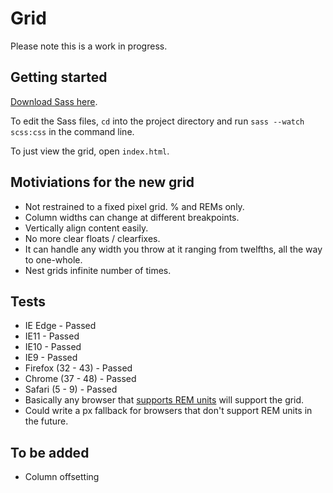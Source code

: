 # Grid

Please note this is a work in progress.

## Getting started

[Download Sass here](http://sass-lang.com/install).

To edit the Sass files, `cd` into the project directory and run `sass --watch scss:css` in the command line.

To just view the grid, open `index.html`.

## Motiviations for the new grid
* Not restrained to a fixed pixel grid. % and REMs only.
* Column widths can change at different breakpoints.
* Vertically align content easily.
* No more clear floats / clearfixes.
* It can handle any width you throw at it ranging from twelfths, all the way to one-whole.
* Nest grids infinite number of times.
  
## Tests
* IE Edge - Passed
* IE11 - Passed
* IE10 - Passed
* IE9 - Passed
* Firefox (32 - 43) - Passed
* Chrome (37 - 48) - Passed
* Safari (5 - 9) - Passed
* Basically any browser that [supports REM units](http://caniuse.com/#feat=rem) will support the grid.
* Could write a px fallback for browsers that don't support REM units in the future.

## To be added
* Column offsetting